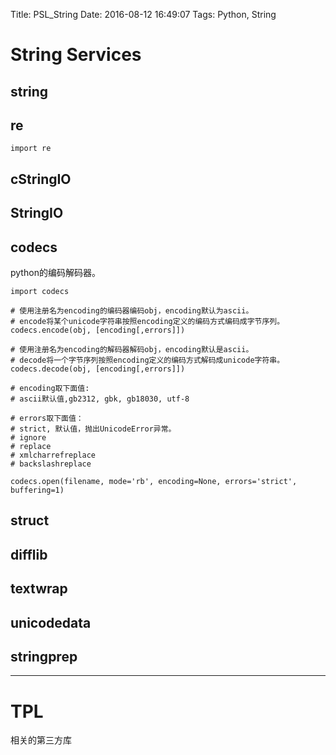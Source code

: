 Title: PSL_String
Date: 2016-08-12 16:49:07
Tags: Python, String



# String Services

## string

## re

    import re


## cStringIO

## StringIO

## codecs

python的编码解码器。

    import codecs

    # 使用注册名为encoding的编码器编码obj，encoding默认为ascii。
    # encode将某个unicode字符串按照encoding定义的编码方式编码成字节序列。
    codecs.encode(obj, [encoding[,errors]])

    # 使用注册名为encoding的解码器解码obj，encoding默认是ascii。
    # decode将一个字节序列按照encoding定义的编码方式解码成unicode字符串。
    codecs.decode(obj, [encoding[,errors]])

    # encoding取下面值:
    # ascii默认值,gb2312, gbk, gb18030, utf-8

    # errors取下面值：
    # strict, 默认值，抛出UnicodeError异常。
    # ignore
    # replace
    # xmlcharrefreplace
    # backslashreplace

    codecs.open(filename, mode='rb', encoding=None, errors='strict', buffering=1)

## struct

## difflib

## textwrap

## unicodedata

## stringprep

***

# TPL

相关的第三方库
